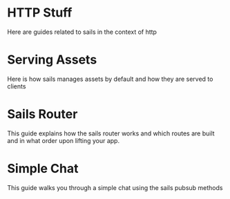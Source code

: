 # HTTP Stuff
Here are guides related to sails in the context of http

# Serving Assets
Here is how sails manages assets by default and how they are served to clients

# Sails Router
This guide explains how the sails router works and which routes are built and in what order upon lifting your app.


# Simple Chat
This guide walks you through a simple chat using the sails pubsub methods

